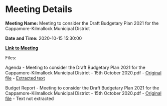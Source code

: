 # Meeting Details

**Meeting Name:** Meeting to consider the Draft Budgetary Plan 2021 for the Cappamore-Kilmallock Municipal District

**Date and Time:** 2020-10-15 15:30:00

**[Link to Meeting](https://www.limerick.ie/council/whats-on/meeting-consider-draft-budgetary-plan-2021-cappamore-kilmallock-municipal-district)**

Files: 

Agenda - Meeting to consider the Draft Budgetary Plan 2021 for the Cappamore-Kilmallock Municipal District - 15th October 2020.pdf - [Original file](https://www.limerick.ie/sites/default/files/media/documents/2020-10/04-agenda-budget-meeting-1.pdf) - [Extracted text](./Agenda%20-%C2%A0Meeting%20to%20consider%20the%20Draft%20Budgetary%20Plan%202021%20for%20the%20Cappamore-Kilmallock%20Municipal%20District%20-%2015th%20October%202020.md)

Budget Report - Meeting to consider the Draft Budgetary Plan 2021 for the Cappamore-Kilmallock Municipal District - 15th October 2020.pdf - [Original file](https://www.limerick.ie/sites/default/files/media/documents/2020-10/05-budget-report.pdf) - Text not extracted

